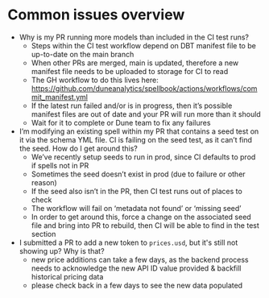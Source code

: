 # Common issues overview

- Why is my PR running more models than included in the CI test runs?
    - Steps within the CI test workflow depend on DBT manifest file to be up-to-date on the main branch
    - When other PRs are merged, main is updated, therefore a new manifest file needs to be uploaded to storage for CI to read
    - The GH workflow to do this lives here: https://github.com/duneanalytics/spellbook/actions/workflows/commit_manifest.yml
    - If the latest run failed and/or is in progress, then it’s possible manifest files are out of date and your PR will run more than it should
    - Wait for it to complete or Dune team to fix any failures
- I’m modifying an existing spell within my PR that contains a seed test on it via the schema YML file. CI is failing on the seed test, as it can’t find the seed. How do I get around this?
    - We’ve recently setup seeds to run in prod, since CI defaults to prod if spells not in PR
    - Sometimes the seed doesn’t exist in prod (due to failure or other reason)
    - If the seed also isn’t in the PR, then CI test runs out of places to check
    - The workflow will fail on ‘metadata not found’ or ‘missing seed’
    - In order to get around this, force a change on the associated seed file and bring into PR to rebuild, then CI will be able to find in the test section
- I submitted a PR to add a new token to `prices.usd`, but it's still not showing up? Why is that?
    - new price additions can take a few days, as the backend process needs to acknowledge the new API ID value provided & backfill historical pricing data
    - please check back in a few days to see the new data populated
